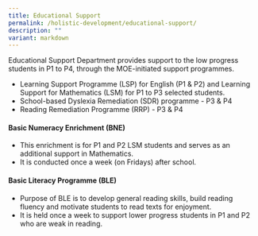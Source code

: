 ```yaml
---
title: Educational Support
permalink: /holistic-development/educational-support/
description: ""
variant: markdown
---
```

Educational Support Department provides support to the low progress students in P1 to P4, through the MOE-initiated support programmes.

* Learning Support Programme (LSP) for English (P1 & P2) and Learning Support for Mathematics (LSM) for P1 to P3 selected students.  
* School-based Dyslexia Remediation (SDR) programme - P3 & P4
* Reading Remediation Programme (RRP) - P3 & P4

#### Basic Numeracy Enrichment (BNE)
* This enrichment is for P1 and P2 LSM students and serves as an additional support in Mathematics.
* It is conducted once a week (on Fridays) after school. 

#### Basic Literacy Programme (BLE) 
* Purpose of BLE is to develop general reading skills, build reading fluency and motivate students to read texts for enjoyment.
* It is held once a week to support lower progress students in P1 and P2 who are weak in reading.  
